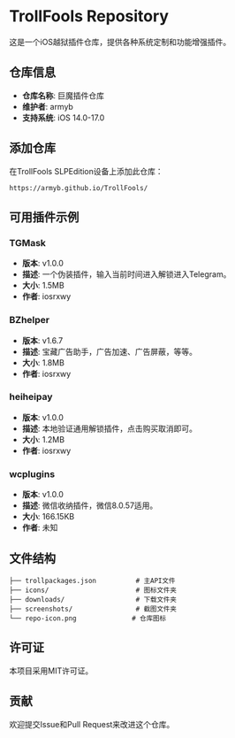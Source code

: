 # TrollFools Repository

这是一个iOS越狱插件仓库，提供各种系统定制和功能增强插件。

## 仓库信息

- **仓库名称**: 巨魔插件仓库
- **维护者**:  armyb
- **支持系统**: iOS 14.0-17.0

## 添加仓库

在TrollFools SLPEdition设备上添加此仓库：

```
https://armyb.github.io/TrollFools/
```

## 可用插件示例

### TGMask
- **版本**: v1.0.0
- **描述**: 一个伪装插件，输入当前时间进入解锁进入Telegram。
- **大小**: 1.5MB
- **作者**: iosrxwy

### BZhelper
- **版本**: v1.6.7
- **描述**: 宝藏广告助手，广告加速、广告屏蔽，等等。
- **大小**: 1.8MB
- **作者**: iosrxwy

### heiheipay
- **版本**: v1.0.0
- **描述**: 本地验证通用解锁插件，点击购买取消即可。
- **大小**: 1.2MB
- **作者**: iosrxwy

### wcplugins
- **版本**: v1.0.0
- **描述**: 微信收纳插件，微信8.0.57适用。
- **大小**: 166.15KB
- **作者**: 未知

## 文件结构

```
├── trollpackages.json          # 主API文件
├── icons/                      # 图标文件夹
├── downloads/                  # 下载文件夹
├── screenshots/                # 截图文件夹
└── repo-icon.png              # 仓库图标
```

## 许可证

本项目采用MIT许可证。

## 贡献

欢迎提交Issue和Pull Request来改进这个仓库。 